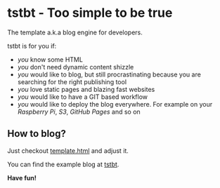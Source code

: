 # tstbt - Too simple to be true
The template a.k.a blog engine for developers.

tstbt is for you if:

* *you* know some HTML
* *you* don't need dynamic content shizzle
* *you* would like to blog, but still procrastinating because you are searching for the right publishing tool
* *you* love static pages and blazing fast websites 
* *you* would like to have a GIT based workflow
* *you* would like to deploy the blog everywhere. For example on your *Raspberry Pi*, *S3*, *GitHub Pages* and so on

## How to blog?

Just checkout [template.html](https://github.com/mrsellars/tstbt/blob/master/template.html) and adjust it.

You can find the example blog at [tstbt](http://mrsellars.github.io/tstbt/).

**Have fun!**
